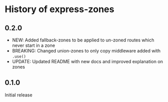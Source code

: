 # History of express-zones

## 0.2.0
- NEW: Added fallback-zones to be applied to un-zoned routes which never start in a zone
- BREAKING: Changed union-zones to only copy middleware added with `.use()`
- UPDATE: Updated README with new docs and improved explanation on zones

## 0.1.0
Initial release
